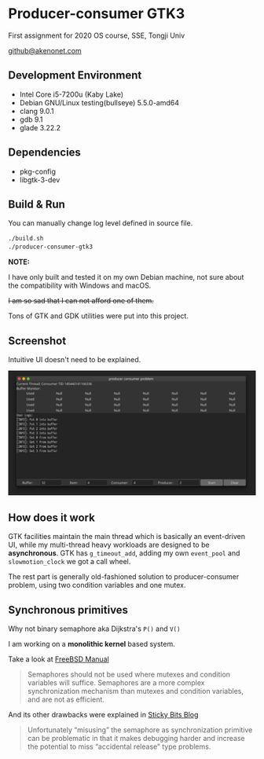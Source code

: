 # Producer-consumer GTK3

First assignment for 2020 OS course, SSE, Tongji Univ

github@akenonet.com
## Development Environment

- Intel Core i5-7200u (Kaby Lake)
- Debian GNU/Linux testing(bullseye) 5.5.0-amd64
- clang 9.0.1
- gdb 9.1
- glade 3.22.2

## Dependencies

- pkg-config
- libgtk-3-dev

## Build & Run

You can manually change log level defined in source file.

```bash
./build.sh
./producer-consumer-gtk3
```

**NOTE:** 

I have only built and tested it on my own Debian machine, not sure about the compatibility with Windows and macOS.

~~I am so sad that I can not afford one of them.~~

Tons of GTK and GDK utilities were put into this project.


## Screenshot

Intuitive UI doesn't need to be explained.

![screenshot](img/screenshot.png)

## How does it work

GTK facilities maintain the main thread which is basically an event-driven UI, while my multi-thread heavy workloads are designed to be **asynchronous**. GTK has `g_timeout_add`, adding my own `event_pool` and `slowmotion_clock` we got a call wheel.

The rest part is generally old-fashioned solution to producer-consumer problem, using two condition variables and one mutex.

## Synchronous primitives

Why not binary semaphore aka Dijkstra's `P()` and `V()`

I am working on a **monolithic kernel** based system. 

Take a look at [FreeBSD Manual](https://www.freebsd.org/cgi/man.cgi?query=sema&sektion=9&manpath=freebsd-release-ports)

>Semaphores should not be used where mutexes and condition variables will suffice. Semaphores are a	more complex synchronization mechanism than mutexes and condition variables, and are not as efficient.

And its other drawbacks were explained in [Sticky Bits Blog](https://blog.feabhas.com/2009/09/mutex-vs-semaphores-%e2%80%93-part-1-semaphores/)

>Unfortunately “misusing” the semaphore as synchronization primitive can be problematic in that it makes debugging harder and increase the potential to miss “accidental release” type problems.